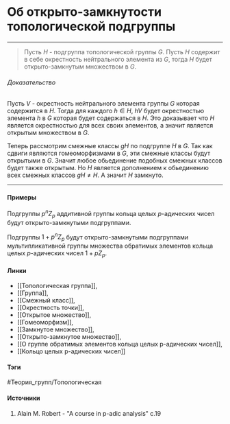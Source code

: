 # Об открыто-замкнутости топологической подгруппы
***
>Пусть $H$ - подгруппа топологической группы $G$. Пусть $H$ содержит в себе окрестность нейтрального элемента из $G$, тогда $H$ будет открыто-замкнутым множеством в $G$.

###### Доказательство
Пусть $V$ - окрестность нейтрального элемента группы $G$ которая содержится в $H$. Тогда для каждого $h\in H$, $hV$ будет окрестностью элемента $h$ в $G$ которая будет содержаться в $H$. Это доказывает что $H$ является окрестностью для всех своих элементов, а значит является открытым множеством в $G$.

Теперь рассмотрим смежные классы $gH$ по подгруппе $H$ в $G$. Так как сдвиги являются гомеоморфизмами в $G$, эти смежные классы будут открытыми в $G$. Значит любое обьединение подобных смежных классов будет также открытым. Но $H$ является дополнением к обьединению всех смежных классов $gH\ne H$. А значит $H$ замкнуто.
***
#### Примеры
Подгруппы $p^{n}Z_{p}$ аддитивной группы кольца целых $p$-адических чисел будут открыто-замкнутыми подгруппами.

Подгруппы $1+p^{n}Z_{p}$ будут открыто-замкнутыми подгруппами мультипликативной группы множества обратимых элементов кольца целых $p$-адических чисел $1+pZ_{p}$.
#### Линки
- [[Топологическая группа]],
- [[Группа]],
- [[Смежный класс]],
- [[Окрестность точки]],
- [[Открытое множество]],
- [[Гомеоморфизм]],
- [[Замкнутое множество]],
- [[Открыто-замкнутое множество]],
- [[О группе обратимых элементов кольца целых p-адических чисел]],
- [[Кольцо целых p-адических чисел]]
#### Тэги
 #Теория_групп/Топологическая 
#### Источники
1. Alain M. Robert - "A course in p-adic analysis" c.19